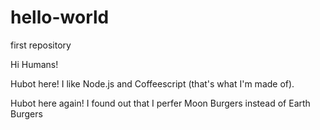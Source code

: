 # hello-world
first repository

Hi Humans!

Hubot here! I like Node.js and Coffeescript (that's what I'm made of).

Hubot here again! I found out that I perfer Moon Burgers instead of Earth Burgers
